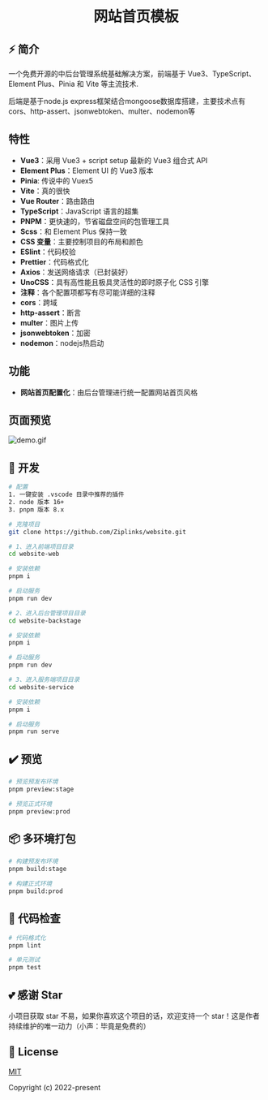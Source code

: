 <div align="center">
  <h1>网站首页模板</h1>
</div>

## ⚡ 简介

一个免费开源的中后台管理系统基础解决方案，前端基于 Vue3、TypeScript、Element Plus、Pinia 和 Vite 等主流技术.

后端是基于node.js express框架结合mongoose数据库搭建，主要技术点有cors、http-assert、jsonwebtoken、multer、nodemon等
## 特性

- **Vue3**：采用 Vue3 + script setup 最新的 Vue3 组合式 API
- **Element Plus**：Element UI 的 Vue3 版本
- **Pinia**: 传说中的 Vuex5
- **Vite**：真的很快
- **Vue Router**：路由路由
- **TypeScript**：JavaScript 语言的超集
- **PNPM**：更快速的，节省磁盘空间的包管理工具
- **Scss**：和 Element Plus 保持一致
- **CSS 变量**：主要控制项目的布局和颜色
- **ESlint**：代码校验
- **Prettier**：代码格式化
- **Axios**：发送网络请求（已封装好）
- **UnoCSS**：具有高性能且极具灵活性的即时原子化 CSS 引擎
- **注释**：各个配置项都写有尽可能详细的注释
- **cors**：跨域
- **http-assert**：断言
- **multer**：图片上传
- **jsonwebtoken**：加密
- **nodemon**：nodejs热启动



## 功能

- **网站首页配置化**：由后台管理进行统一配置网站首页风格


## 页面预览
![demo.gif](D:\website\demo.gif)


## 🚀 开发

```bash
# 配置
1. 一键安装 .vscode 目录中推荐的插件
2. node 版本 16+
3. pnpm 版本 8.x

# 克隆项目
git clone https://github.com/Ziplinks/website.git

# 1、进入前端项目目录
cd website-web

# 安装依赖
pnpm i

# 启动服务
pnpm run dev

# 2、进入后台管理项目目录
cd website-backstage

# 安装依赖
pnpm i

# 启动服务
pnpm run dev

# 3、进入服务端项目目录
cd website-service

# 安装依赖
pnpm i

# 启动服务
pnpm run serve
```

## ✔️ 预览

```bash
# 预览预发布环境
pnpm preview:stage

# 预览正式环境
pnpm preview:prod
```

## 📦️ 多环境打包

```bash
# 构建预发布环境
pnpm build:stage

# 构建正式环境
pnpm build:prod
```

## 🔧 代码检查

```bash
# 代码格式化
pnpm lint

# 单元测试
pnpm test
```




## 💕 感谢 Star

小项目获取 star 不易，如果你喜欢这个项目的话，欢迎支持一个 star！这是作者持续维护的唯一动力（小声：毕竟是免费的）



## 📄 License

[MIT](./LICENSE)

Copyright (c) 2022-present 
